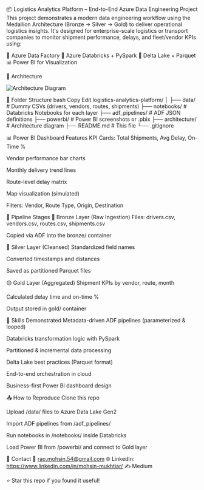  
📦 Logistics Analytics Platform – End-to-End Azure Data Engineering Project
This project demonstrates a modern data engineering workflow using the Medallion Architecture (Bronze → Silver → Gold) to deliver operational logistics insights. It's designed for enterprise-scale logistics or transport companies to monitor shipment performance, delays, and fleet/vendor KPIs using:

🚛 Azure Data Factory
🚀 Azure Databricks + PySpark
📁 Delta Lake + Parquet
📊 Power BI for Visualization

🧱 Architecture

![Architecture Diagram](https://github.com/user-attachments/assets/6610ad97-d196-454e-95de-926f9b7d493e)


📁 Folder Structure
bash
Copy
Edit
logistics-analytics-platform/
│
├── data/                    # Dummy CSVs (drivers, vendors, routes, shipments)
├── notebooks/               # Databricks Notebooks for each layer
├── adf_pipelines/           # ADF JSON definitions
├── powerbi/                 # Power BI screenshots or .pbix
├── architecture/            # Architecture diagram
├── README.md                # This file
└── .gitignore



📊 Power BI Dashboard Features
KPI Cards: Total Shipments, Avg Delay, On-Time %

Vendor performance bar charts

Monthly delivery trend lines

Route-level delay matrix

Map visualization (simulated)

Filters: Vendor, Route Type, Origin, Destination




📌 Pipeline Stages
🔹 Bronze Layer (Raw Ingestion)
Files: drivers.csv, vendors.csv, routes.csv, shipments.csv

Copied via ADF into the bronze/ container

🔸 Silver Layer (Cleansed)
Standardized field names

Converted timestamps and distances

Saved as partitioned Parquet files

🟡 Gold Layer (Aggregated)
Shipment KPIs by vendor, route, month

Calculated delay time and on-time %

Output stored in gold/ container




🧠 Skills Demonstrated
Metadata-driven ADF pipelines (parameterized & looped)

Databricks transformation logic with PySpark

Partitioned & incremental data processing

Delta Lake best practices (Parquet format)

End-to-end orchestration in cloud

Business-first Power BI dashboard design




📤 How to Reproduce
Clone this repo

Upload /data/ files to Azure Data Lake Gen2

Import ADF pipelines from /adf_pipelines/

Run notebooks in /notebooks/ inside Databricks

Load Power BI from /powerbi/ and connect to Gold layer




📩 Contact
📧 rao.mohsin.54@gmail.com
🌐 LinkedIn: https://www.linkedin.com/in/mohsin-mukhtiar/
✍️ Medium

⭐ Star this repo if you found it useful!
